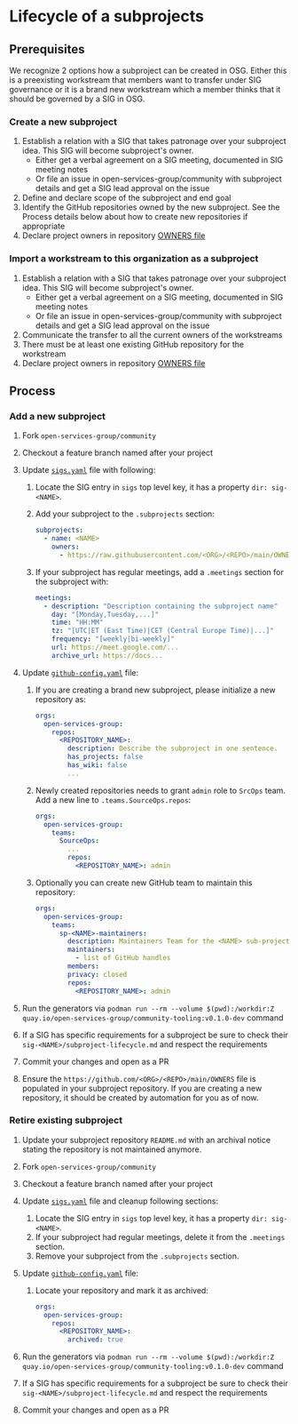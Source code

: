 # Lifecycle of a subprojects

## Prerequisites

We recognize 2 options how a subproject can be created in OSG. Either this is a preexisting workstream that members want to transfer under SIG governance or it is a brand new workstream which a member thinks that it should be governed by a SIG in OSG.

### Create a new subproject

1. Establish a relation with a SIG that takes patronage over your subproject idea. This SIG will become subproject's owner.
   - Either get a verbal agreement on a SIG meeting, documented in SIG meeting notes
   - Or file an issue in open-services-group/community with subproject details and get a SIG lead approval on the issue
2. Define and declare scope of the subproject and end goal
3. Identify the GitHub repositories owned by the new subproject. See the Process details below about how to create new repositories if appropriate
4. Declare project owners in repository [OWNERS file](adr/0000-use-OWNERS-rather-than-github-teams.md)

### Import a workstream to this organization as a subproject

1. Establish a relation with a SIG that takes patronage over your subproject idea. This SIG will become subproject's owner.
   - Either get a verbal agreement on a SIG meeting, documented in SIG meeting notes
   - Or file an issue in open-services-group/community with subproject details and get a SIG lead approval on the issue
2. Communicate the transfer to all the current owners of the workstreams
3. There must be at least one existing GitHub repository for the workstream
4. Declare project owners in repository [OWNERS file](adr/0000-use-OWNERS-rather-than-github-teams.md)

## Process

### Add a new subproject

1. Fork `open-services-group/community`
2. Checkout a feature branch named after your project
3. Update [`sigs.yaml`](./sigs.yaml) file with following:
    1. Locate the SIG entry in `sigs` top level key, it has a property `dir: sig-<NAME>`.
    2. Add your subproject to the `.subprojects` section:

       ```yaml
       subprojects:
         - name: <NAME>
           owners:
             - https://raw.githubusercontent.com/<ORG>/<REPO>/main/OWNERS  # Do not panic if the repository doesn't exist yet
       ```

    3. If your subproject has regular meetings, add a `.meetings` section for the subproject with:

       ```yaml
       meetings:
         - description: "Description containing the subproject name"
           day: "[Monday,Tuesday,...]"
           time: "HH:MM"
           tz: "[UTC|ET (East Time)|CET (Central Europe Time)|...]"
           frequency: "[weekly|bi-weekly]"
           url: https://meet.google.com/...
           archive_url: https://docs...
       ```


4. Update [`github-config.yaml`](./github-config.yaml) file:
    1. If you are creating a brand new subproject, please initialize a new repository as:

       ```yaml
       orgs:
         open-services-group:
           repos:
             <REPOSITORY_NAME>:
               description: Describe the subproject in one sentence.
               has_projects: false
               has_wiki: false
               ...
       ```

    2. Newly created repositories needs to grant `admin` role to `SrcOps` team. Add a new line to `.teams.SourceOps.repos`:

       ```yaml
       orgs:
         open-services-group:
           teams:
             SourceOps:
               ...
               repos:
                 <REPOSITORY_NAME>: admin
       ```

    3. Optionally you can create new GitHub team to maintain this repository:

       ```yaml
       orgs:
         open-services-group:
           teams:
             sp-<NAME>-maintainers:
               description: Maintainers Team for the <NAME> sub-project
               maintainers:
                 - list of GitHub handles
               members:
               privacy: closed
               repos:
                 <REPOSITORY_NAME>: admin
       ```

5. Run the generators via `podman run --rm --volume $(pwd):/workdir:Z quay.io/open-services-group/community-tooling:v0.1.0-dev` command
6. If a SIG has specific requirements for a subproject be sure to check their `sig-<NAME>/subproject-lifecycle.md` and respect the requirements
7. Commit your changes and open as a PR
8. Ensure the `https://github.com/<ORG>/<REPO>/main/OWNERS` file is populated in your subproject repository. If you are creating a new repository, it should be created by automation for you as of now.

### Retire existing subproject

1. Update your subproject repository `README.md` with an archival notice stating the repository is not maintained anymore.
2. Fork `open-services-group/community`
3. Checkout a feature branch named after your project
4. Update [`sigs.yaml`](./sigs.yaml) file and cleanup following sections:
    1. Locate the SIG entry in `sigs` top level key, it has a property `dir: sig-<NAME>`.
    2. If your subproject had regular meetings, delete it from the `.meetings` section.
    3. Remove your subproject from the `.subprojects` section.
5. Update [`github-config.yaml`](./github-config.yaml) file:
    1. Locate your repository and mark it as archived:

       ```yaml
       orgs:
         open-services-group:
           repos:
             <REPOSITORY_NAME>:
               archived: true
       ```

6. Run the generators via `podman run --rm --volume $(pwd):/workdir:Z quay.io/open-services-group/community-tooling:v0.1.0-dev` command
7. If a SIG has specific requirements for a subproject be sure to check their `sig-<NAME>/subproject-lifecycle.md` and respect the requirements
8. Commit your changes and open as a PR
